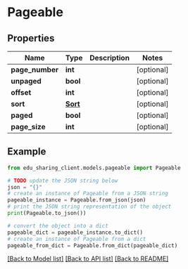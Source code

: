 # Pageable


## Properties

Name | Type | Description | Notes
------------ | ------------- | ------------- | -------------
**page_number** | **int** |  | [optional] 
**unpaged** | **bool** |  | [optional] 
**offset** | **int** |  | [optional] 
**sort** | [**Sort**](Sort.md) |  | [optional] 
**paged** | **bool** |  | [optional] 
**page_size** | **int** |  | [optional] 

## Example

```python
from edu_sharing_client.models.pageable import Pageable

# TODO update the JSON string below
json = "{}"
# create an instance of Pageable from a JSON string
pageable_instance = Pageable.from_json(json)
# print the JSON string representation of the object
print(Pageable.to_json())

# convert the object into a dict
pageable_dict = pageable_instance.to_dict()
# create an instance of Pageable from a dict
pageable_from_dict = Pageable.from_dict(pageable_dict)
```
[[Back to Model list]](../README.md#documentation-for-models) [[Back to API list]](../README.md#documentation-for-api-endpoints) [[Back to README]](../README.md)


